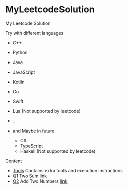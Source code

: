 # MyLeetcodeSolution
My Leetcode Solution

Try with different languages
- C++
- Python
- Java
- JavaScript
- Kotlin
- Go
- Swift
- Lua (Not supported by leetcode)
- ...

- and Maybe in future
  - C#
  - TypeScript
  - Haskell (Not supported by leetcode)

Content
- [Tools](./tools/tools.md) Contains extra tools and execution instructions
- [Q1](./problems/Q1/Q1.md) Two Sum [link](https://leetcode.com/problems/two-sum/)
- [Q2](./problems/Q2/Q2.md) Add Two Numbers [link](https://leetcode.com/problems/add-two-numbers/)

